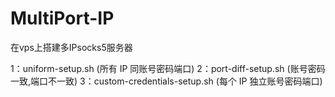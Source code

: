 # MultiPort-IP
在vps上搭建多IPsocks5服务器

1：uniform-setup.sh (所有 IP 同账号密码端口)
2：port-diff-setup.sh (账号密码一致,端口不一致)
3：custom-credentials-setup.sh (每个 IP 独立账号密码端口)
